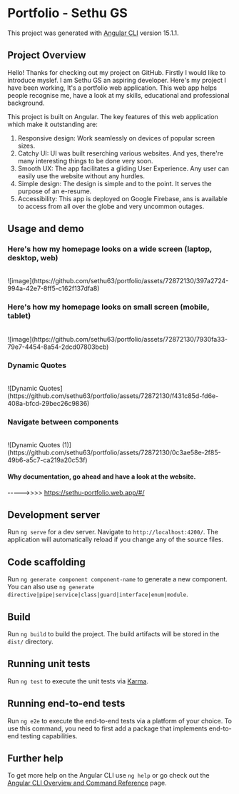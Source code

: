 # Portfolio - Sethu GS

This project was generated with [Angular CLI](https://github.com/angular/angular-cli) version 15.1.1.

## Project Overview

Hello! Thanks for checking out my project on GitHub. Firstly I would like to introduce myslef. I am Sethu GS an aspiring developer.
Here's my project I have been working, It's a portfolio web application.
This web app helps people recognise me, have a look at my skills, educational and professional background.

This project is built on Angular. The key features of this web application which make it outstanding are:
1. Responsive design: Work seamlessly on devices of popular screen sizes.
2. Catchy UI: UI was built reserching various websites. And yes, there're many interesting things to be done very soon.
3. Smooth UX: The app facilitates a gliding User Experience. Any user can easily use the website without any hurdles.
4. Simple design: The design is simple and to the point. It serves the purpose of an e-resume.
5. Accessibility: This app is deployed on Google Firebase, ans is available to access from all over the globe and very uncommon outages.

## Usage and demo
### Here's how my homepage looks on a wide screen (laptop, desktop, web)
<br />
![image](https://github.com/sethu63/portfolio/assets/72872130/397a2724-994a-42e7-8ff5-c162f137dfa8)

### Here's how my homepage looks on small screen (mobile, tablet)
<br />
![image](https://github.com/sethu63/portfolio/assets/72872130/7930fa33-79e7-4454-8a54-2dcd07803bcb)

### Dynamic Quotes
<br />
![Dynamic Quotes](https://github.com/sethu63/portfolio/assets/72872130/f431c85d-fd6e-408a-bfcd-29bec26c9836)

### Navigate between components
<br />
![Dynamic Quotes (1)](https://github.com/sethu63/portfolio/assets/72872130/0c3ae58e-2f85-49b6-a5c7-ca219a20c53f)

#### Why documentation, go ahead and have a look at the website.
----->>>> https://sethu-portfolio.web.app/#/




## Development server

Run `ng serve` for a dev server. Navigate to `http://localhost:4200/`. The application will automatically reload if you change any of the source files.

## Code scaffolding

Run `ng generate component component-name` to generate a new component. You can also use `ng generate directive|pipe|service|class|guard|interface|enum|module`.

## Build

Run `ng build` to build the project. The build artifacts will be stored in the `dist/` directory.

## Running unit tests

Run `ng test` to execute the unit tests via [Karma](https://karma-runner.github.io).

## Running end-to-end tests

Run `ng e2e` to execute the end-to-end tests via a platform of your choice. To use this command, you need to first add a package that implements end-to-end testing capabilities.

## Further help

To get more help on the Angular CLI use `ng help` or go check out the [Angular CLI Overview and Command Reference](https://angular.io/cli) page.

